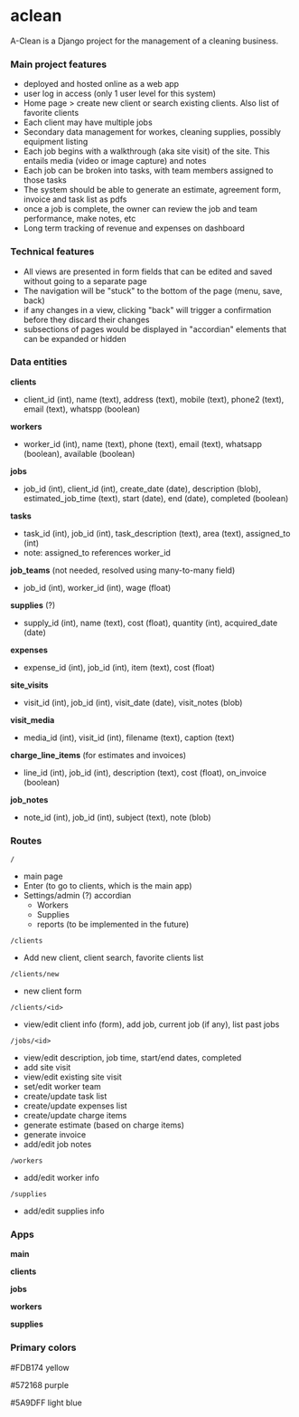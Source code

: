 # aclean

A-Clean is a Django project for the management of a cleaning business.

### Main project features

- deployed and hosted online as a web app
- user log in access (only 1 user level for this system)
- Home page > create new client or search existing clients. Also list of favorite clients
- Each client may have multiple jobs
- Secondary data management for workes, cleaning supplies, possibly equipment listing
- Each job begins with a walkthrough (aka site visit) of the site. This entails media (video or image capture) and notes
- Each job can be broken into tasks, with team members assigned to those tasks
- The system should be able to generate an estimate, agreement form, invoice and task list as pdfs
- once a job is complete, the owner can review the job and team performance, make notes, etc
- Long term tracking of revenue and expenses on dashboard

### Technical features

- All views are presented in form fields that can be edited and saved without going to a separate page
- The navigation will be "stuck" to the bottom of the page (menu, save, back)
- if any changes in a view, clicking "back" will trigger a confirmation before they discard their changes
- subsections of pages would be displayed in "accordian" elements that can be expanded or hidden

### Data entities

**clients**
- client_id (int), name (text), address (text), mobile (text), phone2 (text), email (text), whatspp (boolean)

**workers**
- worker_id (int), name (text), phone (text), email (text), whatsapp (boolean), available (boolean)

**jobs**
- job_id (int), client_id (int), create_date (date), description (blob), estimated_job_time (text), start (date), end (date), completed (boolean)

**tasks**
- task_id (int), job_id (int), task_description (text), area (text), assigned_to (int)
- note: assigned_to references worker_id

**job_teams** (not needed, resolved using many-to-many field)
- job_id (int), worker_id (int), wage (float)

**supplies** (?)
- supply_id (int), name (text), cost (float), quantity (int), acquired_date (date)

**expenses**
- expense_id (int), job_id (int), item (text), cost (float) 

**site_visits**
- visit_id (int), job_id (int), visit_date (date), visit_notes (blob)

**visit_media**
- media_id (int), visit_id (int), filename (text), caption (text)

**charge_line_items** (for estimates and invoices)
- line_id (int), job_id (int), description (text), cost (float), on_invoice (boolean)

**job_notes**
- note_id (int), job_id (int), subject (text), note (blob)

### Routes

`/` 
- main page 
- Enter (to go to clients, which is the main app)
- Settings/admin (?) accordian
  - Workers
  - Supplies
  - reports (to be implemented in the future)

`/clients` 
- Add new client, client search, favorite clients list

`/clients/new` 
- new client form

`/clients/<id>` 
- view/edit client info (form), add job, current job (if any), list past jobs

`/jobs/<id>` 
- view/edit description, job time, start/end dates, completed
- add site visit
- view/edit existing site visit
- set/edit worker team
- create/update task list
- create/update expenses list
- create/update charge items
- generate estimate (based on charge items)
- generate invoice
- add/edit job notes


`/workers`
- add/edit worker info

`/supplies`
- add/edit supplies info

### Apps

**main**

**clients**

**jobs**

**workers**

**supplies**

### Primary colors

#FDB174 yellow

#572168 purple

#5A9DFF light blue